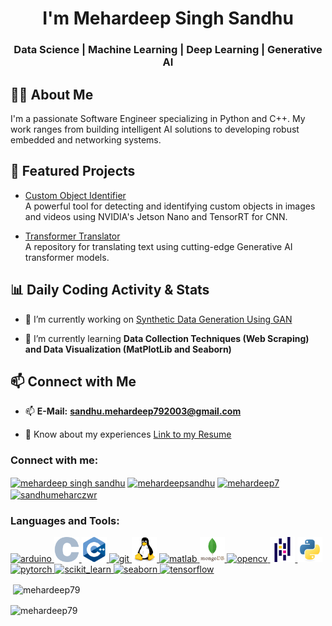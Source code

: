 <h1 align="center">I'm Mehardeep Singh Sandhu</h1>
<h3 align="center">Data Science | Machine Learning | Deep Learning | Generative AI</h3>

## 🧑‍💻 About Me

I'm a passionate Software Engineer specializing in Python and C++. My work ranges from building intelligent AI solutions to developing robust embedded and networking systems.

## 🌟 Featured Projects

- [Custom Object Identifier](https://github.com/Mehardeep79/custom-object-identifier)  
  A powerful tool for detecting and identifying custom objects in images and videos using NVIDIA's Jetson Nano and TensorRT for CNN.

- [Transformer Translator](https://github.com/Mehardeep79/transformer-translator)  
  A repository for translating text using cutting-edge Generative AI transformer models.

## 📊 Daily Coding Activity & Stats

- 🔭 I’m currently working on [Synthetic Data Generation Using GAN](https://github.com/Mehardeep79/Synthetic-Data-Generation-GAN)

- 🌱 I’m currently learning **Data Collection Techniques (Web Scraping) and Data Visualization (MatPlotLib and Seaborn)**

## 📫 Connect with Me

- 📫 **E-Mail:**  **sandhu.mehardeep792003@gmail.com**

- 📄 Know about my experiences [Link to my Resume](https://drive.google.com/file/d/1hZlWO5jU5I5xyvIjYu8tWkDBLu-Ab4Bq/view?usp=drive_link)

<h3 align="left">Connect with me:</h3>
<p align="left">
<a href="https://www.linkedin.com/in/mehardeep-singh-sandhu/" target="blank"><img align="center" src="https://raw.githubusercontent.com/rahuldkjain/github-profile-readme-generator/master/src/images/icons/Social/linked-in-alt.svg" alt="mehardeep singh sandhu" height="30" width="40" /></a>
<a href="https://www.kaggle.com/mehardeepsandhu" target="blank"><img align="center" src="https://raw.githubusercontent.com/rahuldkjain/github-profile-readme-generator/master/src/images/icons/Social/kaggle.svg" alt="mehardeepsandhu" height="30" width="40" /></a>
<a href="https://leetcode.com/u/Mehardeep7/" target="blank"><img align="center" src="https://raw.githubusercontent.com/rahuldkjain/github-profile-readme-generator/master/src/images/icons/Social/leet-code.svg" alt="mehardeep7" height="30" width="40" /></a>
<a href="https://www.geeksforgeeks.org/user/sandhumeharczwr/" target="blank"><img align="center" src="https://raw.githubusercontent.com/rahuldkjain/github-profile-readme-generator/master/src/images/icons/Social/geeks-for-geeks.svg" alt="sandhumeharczwr" height="30" width="40" /></a>
</p>

<h3 align="left">Languages and Tools:</h3>
<p align="left"> <a href="https://www.arduino.cc/" target="_blank" rel="noreferrer"> <img src="https://cdn.worldvectorlogo.com/logos/arduino-1.svg" alt="arduino" width="40" height="40"/> </a> <a href="https://www.cprogramming.com/" target="_blank" rel="noreferrer"> <img src="https://raw.githubusercontent.com/devicons/devicon/master/icons/c/c-original.svg" alt="c" width="40" height="40"/> </a> <a href="https://www.w3schools.com/cpp/" target="_blank" rel="noreferrer"> <img src="https://raw.githubusercontent.com/devicons/devicon/master/icons/cplusplus/cplusplus-original.svg" alt="cplusplus" width="40" height="40"/> </a> <a href="https://git-scm.com/" target="_blank" rel="noreferrer"> <img src="https://www.vectorlogo.zone/logos/git-scm/git-scm-icon.svg" alt="git" width="40" height="40"/> </a> <a href="https://www.linux.org/" target="_blank" rel="noreferrer"> <img src="https://raw.githubusercontent.com/devicons/devicon/master/icons/linux/linux-original.svg" alt="linux" width="40" height="40"/> </a> <a href="https://www.mathworks.com/" target="_blank" rel="noreferrer"> <img src="https://upload.wikimedia.org/wikipedia/commons/2/21/Matlab_Logo.png" alt="matlab" width="40" height="40"/> </a> <a href="https://www.mongodb.com/" target="_blank" rel="noreferrer"> <img src="https://raw.githubusercontent.com/devicons/devicon/master/icons/mongodb/mongodb-original-wordmark.svg" alt="mongodb" width="40" height="40"/> </a> <a href="https://opencv.org/" target="_blank" rel="noreferrer"> <img src="https://www.vectorlogo.zone/logos/opencv/opencv-icon.svg" alt="opencv" width="40" height="40"/> </a> <a href="https://pandas.pydata.org/" target="_blank" rel="noreferrer"> <img src="https://raw.githubusercontent.com/devicons/devicon/2ae2a900d2f041da66e950e4d48052658d850630/icons/pandas/pandas-original.svg" alt="pandas" width="40" height="40"/> </a> <a href="https://www.python.org" target="_blank" rel="noreferrer"> <img src="https://raw.githubusercontent.com/devicons/devicon/master/icons/python/python-original.svg" alt="python" width="40" height="40"/> </a> <a href="https://pytorch.org/" target="_blank" rel="noreferrer"> <img src="https://www.vectorlogo.zone/logos/pytorch/pytorch-icon.svg" alt="pytorch" width="40" height="40"/> </a> <a href="https://scikit-learn.org/" target="_blank" rel="noreferrer"> <img src="https://upload.wikimedia.org/wikipedia/commons/0/05/Scikit_learn_logo_small.svg" alt="scikit_learn" width="40" height="40"/> </a> <a href="https://seaborn.pydata.org/" target="_blank" rel="noreferrer"> <img src="https://seaborn.pydata.org/_images/logo-mark-lightbg.svg" alt="seaborn" width="40" height="40"/> </a> <a href="https://www.tensorflow.org" target="_blank" rel="noreferrer"> <img src="https://www.vectorlogo.zone/logos/tensorflow/tensorflow-icon.svg" alt="tensorflow" width="40" height="40"/> </a> </p>

<p>&nbsp;<img align="center" src="https://github-readme-stats.vercel.app/api?username=mehardeep79&show_icons=true&locale=en" alt="mehardeep79" /></p>

<p><img align="center" src="https://github-readme-streak-stats.herokuapp.com/?user=mehardeep79&" alt="mehardeep79" /></p>
